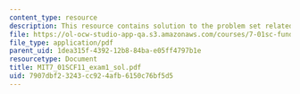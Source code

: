 ```yaml
---
content_type: resource
description: This resource contains solution to the problem set related to exam 1.
file: https://ol-ocw-studio-app-qa.s3.amazonaws.com/courses/7-01sc-fundamentals-of-biology-fall-2011/7907dbf23243cc924afb6150c76bf5d5_MIT7_01SCF11_exam1_sol.pdf
file_type: application/pdf
parent_uid: 1dea315f-4392-12b8-84ba-e05ff4797b1e
resourcetype: Document
title: MIT7_01SCF11_exam1_sol.pdf
uid: 7907dbf2-3243-cc92-4afb-6150c76bf5d5
---
```

